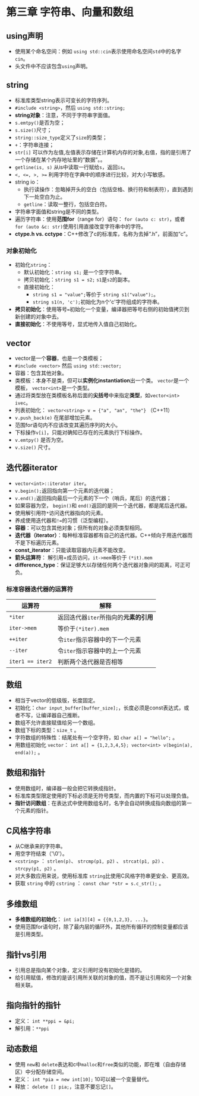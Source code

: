 # 第三章 字符串、向量和数组

## using声明
- 使用某个命名空间：例如 `using std::cin`表示使用命名空间`std`中的名字`cin`。
- 头文件中不应该包含`using`声明。

## string
- 标准库类型string表示可变长的字符序列。
- `#include <string>`，然后 `using std::string;`
- **string对象**：注意，不同于字符串字面值。
- `s.emtpy()`是否为空；
- `s.size()`尺寸；
- `string::size_type`定义了`size`的类型；
- `+`：字符串连接；
- `str[i]` 可以作为左值,左值表示存储在计算机内存的对象,右值，指的是引用了一个存储在某个内存地址里的“数据”。。
- `getline(is, s)` 从is中读取一行赋给`s`，返回`is`。
- `<, <=, >, >=` 利用字符在字典中的顺序进行比较，对大小写敏感。
- string io：
    - 执行读操作：忽略掉开头的空白（包括空格、换行符和制表符），直到遇到下一处空白为止。
    - `getline`：读取一整行，包括空白符。
- 字符串字面值和string是不同的类型。
- 遍历字符串：使用**范围for**（range for）语句： `for (auto c: str)`，或者 `for (auto &c: str)`使用引用直接改变字符串中的字符。 
- **ctype.h vs. cctype**：C++修改了c的标准库，名称为去掉“.h”，前面加“c”。

### 对象初始化
   - 初始化`string`：
      - 默认初始化：`string s1;` 是一个空字符串。
      - 拷贝初始化：`string s1 = s2;` `s1`是`s2`的副本。
      - 直接初始化：
        - `string s1 = "value";`等价于 `string s1("value");`。
        - `string s1(n, 'c');`初始化为n个'c'字符组成的字符串。
  - **拷贝初始化**：使用等号`=`初始化一个变量，编译器把等号右侧的初始值拷贝到新创建的对象中去。
  - **直接初始化**：不使用等号，显式地传入值自己初始化。

## vector
- vector是一个**容器**，也是一个类模板；
- `#include <vector>` 然后 `using std::vector;`
- 容器：包含其他对象。
- 类模板：本身不是类，但可以**实例化instantiation**出一个类。 `vector`是一个模板， `vector<int>`是一个类型。
- 通过将类型放在类模板名称后面的**尖括号**中来指定**类型**，如`vector<int> ivec`。
- 列表初始化： `vector<string> v = {"a", "an", "the"}` （C++11）
- `v.push_back(e)` 在尾部增加元素。
- 范围for语句内不应该改变其遍历序列的大小。
- 下标操作`v[i]`，只能对确知已存在的元素执行下标操作。
- `v.emtpy()` 是否为空。
- `v.size()` 尺寸。

## 迭代器iterator
- `vector<int>::iterator iter`。
- `v.begin();`返回指向第一个元素的迭代器；
- `v.end();`返回指向最后一个元素的下一个（哨兵，尾后）的迭代器；
- 如果容器为空， `begin()`和 `end()`返回的是同一个迭代器，都是尾后迭代器。
- 使用解引用符`*`访问迭代器指向的元素。
- 养成使用迭代器和`!=`的习惯（泛型编程）。
- **容器**：可以包含其他对象；但所有的对象必须类型相同。
- **迭代器（iterator）**：每种标准容器都有自己的迭代器。C++倾向于用迭代器而不是下标遍历元素。
- **const_iterator**：只能读取容器内元素不能改变。
- **箭头运算符**： 解引用+成员访问，`it->mem`等价于 `(*it).mem`
- **difference_type**：保证足够大以存储任何两个迭代器对象间的距离，可正可负。

### 标准容器迭代器的运算符
| 运算符 | 解释 |
|-----|-----|
| `*iter` | 返回迭代器`iter`所指向的**元素的引用** |
| `iter->mem` | 等价于`(*iter).mem` |
| `++iter` | 令`iter`指示容器中的下一个元素 |
| `--iter` | 令`iter`指示容器中的上一个元素 |
| `iter1 == iter2` | 判断两个迭代器是否相等 |

## 数组
- 相当于vector的低级版，长度固定。
- 初始化：`char input_buffer[buffer_size];`，长度必须是const表达式，或者不写，让编译器自己推断。
- 数组不允许直接赋值给另一个数组。
- 数组下标的类型：`size_t` 。
- 字符数组的特殊性：结尾处有一个空字符，如 `char a[] = "hello";` 。
- 用数组初始化 `vector`： `int a[] = {1,2,3,4,5}; vector<int> v(begin(a), end(a));` 。

## 数组和指针
- 使用数组时，编译器一般会把它转换成指针。
- 标准库类型限定使用的下标必须是无符号类型，而内置的下标可以处理负值。 
- **指针访问数组**：在表达式中使用数组名时，名字会自动转换成指向数组的第一个元素的指针。

## C风格字符串
- 从C继承来的字符串。
- 用空字符结束（'\0'）。
- `<cstring>` ： `strlen(p)`、 `strcmp(p1, p2)` 、 `strcat(p1, p2)` 、 `strcpy(p1, p2)` 。
- 对大多数应用来说，使用标准库 `string`比使用C风格字符串更安全、更高效。
- 获取 `string` 中的 `cstring` ： `const char *str = s.c_str();` 。

## 多维数组
- **多维数组的初始化**： `int ia[3][4] = {{0,1,2,3}, ...}`。
- 使用范围for语句时，除了最内层的循环外，其他所有循环的控制变量都应该是引用类型。

## 指针vs引用
- 引用总是指向某个对象，定义引用时没有初始化是错的。
- 给引用赋值，修改的是该引用所关联的对象的值，而不是让引用和另一个对象相关联。

## 指向指针的指针
- 定义： `int **ppi = &pi;`
- 解引用：`**ppi`

## 动态数组
- 使用 `new`和 `delete`表达和c中`malloc`和`free`类似的功能，即在堆（自由存储区）中分配存储空间。
- 定义： `int *pia = new int[10];` 10可以被一个变量替代。
- 释放： `delete [] pia;`，注意不要忘记`[]`。





